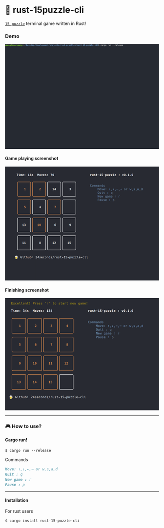 # 🧩 rust-15puzzle-cli

[`15 puzzle`](https://en.wikipedia.org/wiki/15_puzzle) terminal game written in Rust!


### Demo

<img src="./assets/rust-15-puzzle.gif" width="800">


#### Game playing screenshot

<img src="./assets/rust-15-puzzle-playing.png" width="600">



#### Finishing screenshot

<img src="./assets/rust-15-puzzle-finishing.png" width="600">


--------------------

### 🎮 How to use?

#### Cargo run!
```
$ cargo run --release
```

Commands 

```md
Move: ↑,↓,←,→ or w,s,a,d
Quit : q
New game : r
Pause : p
```

--------------

#### Installation

For rust users

```
$ cargo install rust-15-puzzle-cli
```
